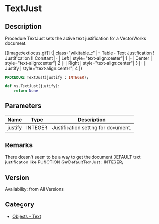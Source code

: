# TextJust

## Description
Procedure TextJust sets the active text justification for a VectorWorks document. 

[[Image:textlocus.gif]]
{| class="wikitable_c"
|+ Table - Text Justification
! Justification !! Constant
|-
| Left
| style="text-align:center"| 1
|-
| Center
| style="text-align:center"| 2
|-
| Right
| style="text-align:center"| 3
|-
| Justify
| style="text-align:center"| 4
|}

```pascal
PROCEDURE TextJust(justify : INTEGER);
```

```python
def vs.TextJust(justify):
    return None
```

## Parameters
|Name|Type|Description|
|---|---|---|
|justify|INTEGER|Justification setting for document.|

## Remarks
There doesn't seem to be a way to get the document DEFAULT text justification like FUNCTION GetDefaultTextJust : INTEGER;

## Version
Availability: from All Versions

## Category
* [Objects - Text](../Categories/Objects%20-%20Text.md)
